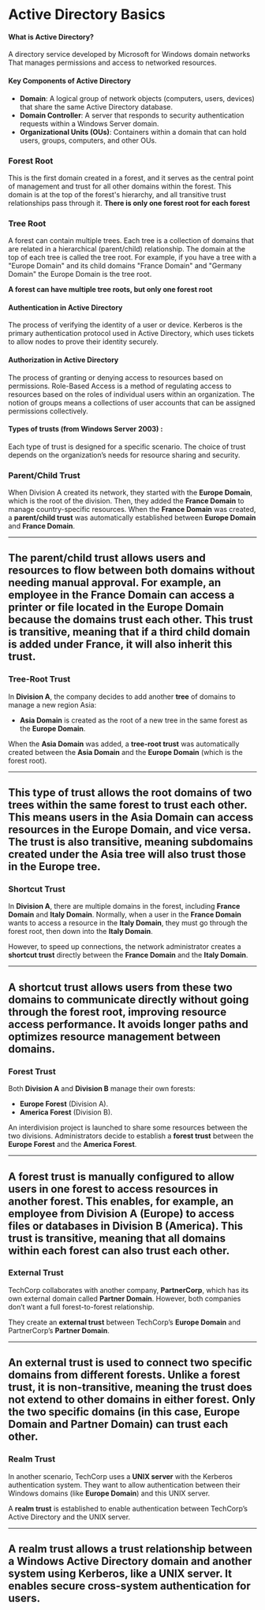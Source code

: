 # Active Directory Basics

#### What is Active Directory?
A directory service developed by Microsoft for Windows domain networks That manages permissions and access to networked resources.
  
#### Key Components of Active Directory
- **Domain**: A logical group of network objects (computers, users, devices) that share the same Active Directory database.
- **Domain Controller**: A server that responds to security authentication requests within a Windows Server domain.
- **Organizational Units (OUs)**: Containers within a domain that can hold users, groups, computers, and other OUs.

### Forest Root
This is the first domain created in a forest, and it serves as the central point of management and trust for all other domains within the forest. This domain is at the top of the forest's hierarchy, and all transitive trust relationships pass through it. **There is only one forest root for each forest**

### Tree Root
A forest can contain multiple trees. Each tree is a collection of domains that are related in a hierarchical (parent/child) relationship. The domain at the top of each tree is called the tree root. For example, if you have a tree with a "Europe Domain" and its child domains "France Domain" and "Germany Domain" the Europe Domain is the tree root.

**A forest can have multiple tree roots, but only one forest root**

#### Authentication in Active Directory
The process of verifying the identity of a user or device.
Kerberos is the primary authentication protocol used in Active Directory, which uses tickets to allow nodes to prove their identity securely.

#### Authorization in Active Directory
The process of granting or denying access to resources based on permissions.
Role-Based Access is a method of regulating access to resources based on the roles of individual users within an organization.
The notion of groups means a collections of user accounts that can be assigned permissions collectively.




#### Types of trusts (from Windows Server 2003) :

Each type of trust is designed for a specific scenario.
The choice of trust depends on the organization’s needs for resource sharing and security.


### Parent/Child Trust
When Division A created its network, they started with the **Europe Domain**, which is the root of the division. Then, they added the **France Domain** to manage country-specific resources. When the **France Domain** was created, a **parent/child trust** was automatically established between **Europe Domain** and **France Domain**.

----------------------------------------------------------------------------------------------------------------------------
The parent/child trust allows users and resources to flow between both domains without needing manual approval. For example, an employee in the **France Domain** can access a printer or file located in the **Europe Domain** because the domains trust each other. This trust is **transitive**, meaning that if a third child domain is added under **France**, it will also inherit this trust.
----------------------------------------------------------------------------------------------------------------------------




### Tree-Root Trust
In **Division A**, the company decides to add another **tree** of domains to manage a new region Asia:
- **Asia Domain** is created as the root of a new tree in the same forest as the **Europe Domain**.

When the **Asia Domain** was added, a **tree-root trust** was automatically created between the **Asia Domain** and the **Europe Domain** (which is the forest root).

----------------------------------------------------------------------------------------------------------------------------
This type of trust allows the root domains of two **trees** within the same forest to trust each other. This means users in the **Asia Domain** can access resources in the **Europe Domain**, and vice versa. The trust is also transitive, meaning subdomains created under the **Asia tree** will also trust those in the **Europe tree**.
----------------------------------------------------------------------------------------------------------------------------




### Shortcut Trust
In **Division A**, there are multiple domains in the forest, including **France Domain** and **Italy Domain**. Normally, when a user in the **France Domain** wants to access a resource in the **Italy Domain**, they must go through the forest root, then down into the **Italy Domain**.

However, to speed up connections, the network administrator creates a **shortcut trust** directly between the **France Domain** and the **Italy Domain**.

----------------------------------------------------------------------------------------------------------------------------
A shortcut trust allows users from these two domains to communicate directly without going through the forest root, improving resource access performance. It avoids longer paths and optimizes resource management between domains.
----------------------------------------------------------------------------------------------------------------------------



### Forest Trust
Both **Division A** and **Division B** manage their own forests:
- **Europe Forest** (Division A).
- **America Forest** (Division B).

An interdivision project is launched to share some resources between the two divisions. Administrators decide to establish a **forest trust** between the **Europe Forest** and the **America Forest**.

--------------------------------------------------------------------------------------------------------------------------
A forest trust is manually configured to allow users in one forest to access resources in another forest. This enables, for example, an employee from **Division A** (Europe) to access files or databases in **Division B** (America). This trust is **transitive**, meaning that all domains within each forest can also trust each other.
---------------------------------------------------------------------------------------------------------------------------



### External Trust
TechCorp collaborates with another company, **PartnerCorp**, which has its own external domain called **Partner Domain**. However, both companies don’t want a full forest-to-forest relationship.

They create an **external trust** between TechCorp’s **Europe Domain** and PartnerCorp’s **Partner Domain**.

----------------------------------------------------------------------------------------------------------------------------
An external trust is used to connect two specific domains from different forests. Unlike a forest trust, it is **non-transitive**, meaning the trust does not extend to other domains in either forest. Only the two specific domains (in this case, **Europe Domain** and **Partner Domain**) can trust each other.
----------------------------------------------------------------------------------------------------------------------------

### Realm Trust

In another scenario, TechCorp uses a **UNIX server** with the Kerberos authentication system. They want to allow authentication between their Windows domains (like **Europe Domain**) and this UNIX server.

A **realm trust** is established to enable authentication between TechCorp’s Active Directory and the UNIX server.

---------------------------------------------------------------------------------------------------------------------------
A realm trust allows a trust relationship between a Windows Active Directory domain and another system using Kerberos, like a UNIX server. It enables secure cross-system authentication for users.
---------------------------------------------------------------------------------------------------------------------------



